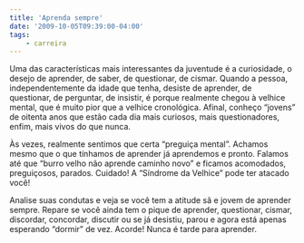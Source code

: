 ```yaml
---
title: 'Aprenda sempre'
date: '2009-10-05T09:39:00-04:00'
tags:
    - carreira
---
```


Uma das características mais interessantes da juventude é a curiosidade, o desejo de aprender, de saber, de questionar, de cismar. Quando a pessoa, independentemente da idade que tenha, desiste de aprender, de questionar, de perguntar, de insistir, é porque realmente chegou à velhice mental, que é muito pior que a velhice cronológica. Afinal, conheço “jovens” de oitenta anos que estão cada dia mais curiosos, mais questionadores, enfim, mais vivos do que nunca.

Às vezes, realmente sentimos que certa “preguiça mental”. Achamos mesmo que o que tínhamos de aprender já aprendemos e pronto. Falamos até que “burro velho não aprende caminho novo” e ficamos acomodados, preguiçosos, parados. Cuidado! A “Síndrome da Velhice” pode ter atacado você!

Analise suas condutas e veja se você tem a atitude sã e jovem de aprender sempre. Repare se você ainda tem o pique de aprender, questionar, cismar, discordar, concordar, discutir ou se já desistiu, parou e agora está apenas esperando “dormir” de vez. Acorde! Nunca é tarde para aprender.
